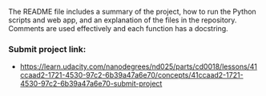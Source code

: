 The README file includes a summary of the project, how to run the Python scripts and web app, and an explanation of the files in the repository. Comments are used effectively and each function has a docstring.


### Submit project link: 
- https://learn.udacity.com/nanodegrees/nd025/parts/cd0018/lessons/41ccaad2-1721-4530-97c2-6b39a47a6e70/concepts/41ccaad2-1721-4530-97c2-6b39a47a6e70-submit-project
